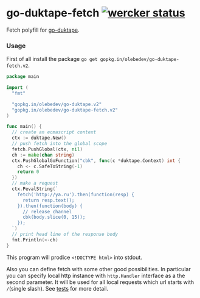 # go-duktape-fetch [![wercker status](https://app.wercker.com/status/fb4b5e19e7981f6aa9b0426deeaa1406/s/master "wercker status")](https://app.wercker.com/project/bykey/fb4b5e19e7981f6aa9b0426deeaa1406)

Fetch polyfill for [go-duktape](https://github.com/olebedev/go-duktape).

### Usage

First of all install the package `go get gopkg.in/olebedev/go-duktape-fetch.v2`.

```go
package main

import (
  "fmt"

  "gopkg.in/olebedev/go-duktape.v2"
  "gopkg.in/olebedev/go-duktape-fetch.v2"
)

func main() {
  // create an ecmascript context
  ctx := duktape.New()
  // push fetch into the global scope
  fetch.PushGlobal(ctx, nil)
  ch := make(chan string)
  ctx.PushGlobalGoFunction("cbk", func(c *duktape.Context) int {
    ch <- c.SafeToString(-1)
    return 0
  })
  // make a request
  ctx.PevalString(`
    fetch('http://ya.ru').then(function(resp) {
      return resp.text();
    }).then(function(body) {
      // release channel
      cbk(body.slice(0, 15));
    });
  `)
  // print head line of the response body
  fmt.Println(<-ch)
}
```
This program will prodice `<!DOCTYPE html>` into stdout.

Also you can define fetch with some other good possibilities. In 
particular you can specify local http instance with `http.Handler` 
interface as a the second parameter. It will be used for all local
requests which url starts with `/`(single slash). See [tests](https://github.com/olebedev/go-duktape-fetch/blob/master/fetch_test.go) 
for more detail.
